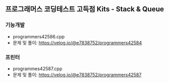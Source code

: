 ## 프로그래머스 코딩테스트 고득점 Kits - Stack & Queue

### 기능개발
- programmers42586.cpp
- 문제 및 풀이: https://velog.io/@e7838752/programmers42584

### 프린터
- programmes42587.cpp
- 문제 및 풀이: https://velog.io/@e7838752/programmers42587